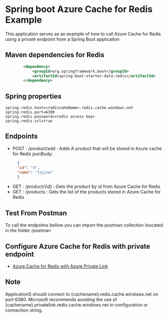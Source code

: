 # Spring boot Azure Cache for Redis Example
This application serves as an example of how to call Azure Cache for Redis using a private endpoint from a Spring Boot application
## Maven dependencies for Redis

```xml
		<dependency>
			<groupId>org.springframework.boot</groupId>
			<artifactId>spring-boot-starter-data-redis</artifactId>
		</dependency>
```

## Spring properties

```
spring.redis.host=<rediscaheName>.redis.cache.windows.net
spring.redis.port=6380
spring.redis.password=<redis access key>
spring.redis.ssl=true

```

## Endpoints

- POST : /product/add : Adds A product that will be stored in Azure cache for Redis
  jsonBody:
  ```json
	{
    "id": "4",
    "name": "tajine"
	}
  ```
- GET : /product/{id} : Gets the product by id from Azure Cache for Redis
- GET : /products : Gets the list of the products stored in Azure Cache for Redis

## Test From Postman

To call the endpoitns bellow you can import the postman collection loocated in the folder /postman

## Configure Azure Cache for Redis with private endpoint 

- [Azure Cache for Redis with Azure Private Link](https://learn.microsoft.com/en-us/azure/azure-cache-for-redis/cache-private-link)

## Note 

ApplicationS should connect to {cachename}.redis.cache.windows.net on port 6380. Microsoft recommends avoiding the use of {cachename}.privatelink.redis.cache.windows.net in configuration or connection string.